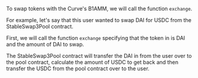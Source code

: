To swap tokens with the Curve's B1AMM, we will call the function `exchange`. 

For example, let's say that this user wanted to swap DAI for USDC from the StableSwap3Pool contract.

First, we will call the function `exchange` specifying that the token in is DAI and the amount of DAI to swap.

The StableSwap3Pool contract will transfer the DAI in from the user over to the pool contract, calculate the amount of USDC to get back and then transfer the USDC from the pool contract over to the user. 
